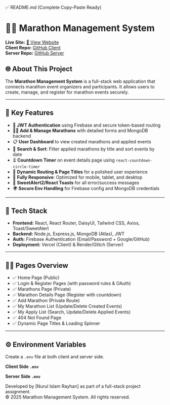 ✅ README.md (Complete Copy-Paste Ready)

# 🏃‍♂️ Marathon Management System

**Live Site:** [🔗 View Website](https://assignment11-d7122.web.app/)  
**Client Repo:** [GitHub Client](https://github.com/Programming-Hero-Web-Course4/b11a11-client-side-niraihan)  
**Server Repo:** [GitHub Server](https://github.com/Programming-Hero-Web-Course4/b11a11-server-side-niraihan)

## 🌐 About This Project

The **Marathon Management System** is a full-stack web application that connects marathon event organizers and participants. It allows users to create, manage, and register for marathon events securely.

---

## 🚀 Key Features

- 🔐 **JWT Authentication** using Firebase and secure token-based routing
- 🏃‍♀️ **Add & Manage Marathons** with detailed forms and MongoDB backend
- 📋 **User Dashboard** to view created marathons and applied events
- 🔎 **Search & Sort**: Filter applied marathons by title and sort events by date
- ⏳ **Countdown Timer** on event details page using `react-countdown-circle-timer`
- 🧾 **Dynamic Routing & Page Titles** for a polished user experience
- 📱 **Fully Responsive**: Optimized for mobile, tablet, and desktop
- 🔔 **SweetAlert2/React Toasts** for all error/success messages
- 🌍 **Secure Env Handling** for Firebase config and MongoDB credentials

---

## 📁 Tech Stack

- **Frontend:** React, React Router, DaisyUI, Tailwind CSS, Axios, Toast/SweetAlert
- **Backend:** Node.js, Express.js, MongoDB (Atlas), JWT
- **Auth:** Firebase Authentication (Email/Password + Google/GitHub)
- **Deployment:** Vercel (Client) & Render/Glitch (Server)

---

## 👨‍💻 Pages Overview

- ✅ Home Page (Public)
- ✅ Login & Register Pages (with password rules & OAuth)
- ✅ Marathons Page (Private)
- ✅ Marathon Details Page (Register with countdown)
- ✅ Add Marathon (Private Route)
- ✅ My Marathon List (Update/Delete Created Events)
- ✅ My Apply List (Search, Update/Delete Applied Events)
- ✅ 404 Not Found Page
- ✅ Dynamic Page Titles & Loading Spinner

---

## ⚙️ Environment Variables

Create a `.env` file at both client and server side.

**Client Side `.env`**


**Server Side `.env`**


Developed by [Nurul Islam Rayhan] as part of a full-stack project assignment.  
© 2025 Marathon Management System. All rights reserved.